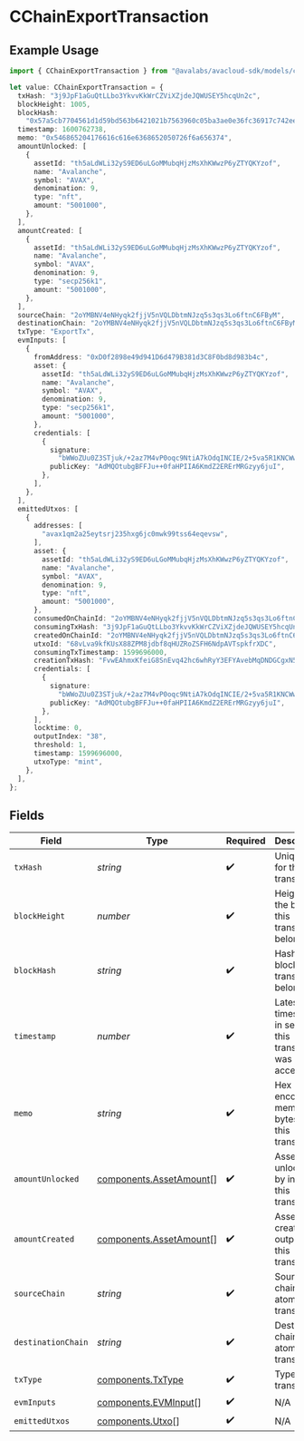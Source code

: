# CChainExportTransaction

## Example Usage

```typescript
import { CChainExportTransaction } from "@avalabs/avacloud-sdk/models/components";

let value: CChainExportTransaction = {
  txHash: "3j9JpF1aGuQtLLbo3YkvvKkWrCZViXZjdeJQWUSEY5hcqUn2c",
  blockHeight: 1005,
  blockHash:
    "0x57a5cb7704561d1d59bd563b6421021b7563960c05ba3ae0e36fc36917c742ee",
  timestamp: 1600762738,
  memo: "0x546865204176616c616e6368652050726f6a656374",
  amountUnlocked: [
    {
      assetId: "th5aLdWLi32yS9ED6uLGoMMubqHjzMsXhKWwzP6yZTYQKYzof",
      name: "Avalanche",
      symbol: "AVAX",
      denomination: 9,
      type: "nft",
      amount: "5001000",
    },
  ],
  amountCreated: [
    {
      assetId: "th5aLdWLi32yS9ED6uLGoMMubqHjzMsXhKWwzP6yZTYQKYzof",
      name: "Avalanche",
      symbol: "AVAX",
      denomination: 9,
      type: "secp256k1",
      amount: "5001000",
    },
  ],
  sourceChain: "2oYMBNV4eNHyqk2fjjV5nVQLDbtmNJzq5s3qs3Lo6ftnC6FByM",
  destinationChain: "2oYMBNV4eNHyqk2fjjV5nVQLDbtmNJzq5s3qs3Lo6ftnC6FByM",
  txType: "ExportTx",
  evmInputs: [
    {
      fromAddress: "0xD0f2898e49d941D6d479B381d3C8F0bd8d983b4c",
      asset: {
        assetId: "th5aLdWLi32yS9ED6uLGoMMubqHjzMsXhKWwzP6yZTYQKYzof",
        name: "Avalanche",
        symbol: "AVAX",
        denomination: 9,
        type: "secp256k1",
        amount: "5001000",
      },
      credentials: [
        {
          signature:
            "bWWoZUu0Z3STjuk/+2az7M4vP0oqc9NtiA7kOdqINCIE/2+5va5R1KNCWwEX5jE1xVHLvAxU2LHTN5gK8m84HwA",
          publicKey: "AdMQOtubgBFFJu++0faHPIIA6KmdZ2ERErMRGzyy6juI",
        },
      ],
    },
  ],
  emittedUtxos: [
    {
      addresses: [
        "avax1qm2a25eytsrj235hxg6jc0mwk99tss64eqevsw",
      ],
      asset: {
        assetId: "th5aLdWLi32yS9ED6uLGoMMubqHjzMsXhKWwzP6yZTYQKYzof",
        name: "Avalanche",
        symbol: "AVAX",
        denomination: 9,
        type: "nft",
        amount: "5001000",
      },
      consumedOnChainId: "2oYMBNV4eNHyqk2fjjV5nVQLDbtmNJzq5s3qs3Lo6ftnC6FByM",
      consumingTxHash: "3j9JpF1aGuQtLLbo3YkvvKkWrCZViXZjdeJQWUSEY5hcqUn2c",
      createdOnChainId: "2oYMBNV4eNHyqk2fjjV5nVQLDbtmNJzq5s3qs3Lo6ftnC6FByM",
      utxoId: "68vLva9kfKUsX88ZPM8jdbf8qHUZRoZSFH6NdpAVTspkfrXDC",
      consumingTxTimestamp: 1599696000,
      creationTxHash: "FvwEAhmxKfeiG8SnEvq42hc6whRyY3EFYAvebMqDNDGCgxN5Z",
      credentials: [
        {
          signature:
            "bWWoZUu0Z3STjuk/+2az7M4vP0oqc9NtiA7kOdqINCIE/2+5va5R1KNCWwEX5jE1xVHLvAxU2LHTN5gK8m84HwA",
          publicKey: "AdMQOtubgBFFJu++0faHPIIA6KmdZ2ERErMRGzyy6juI",
        },
      ],
      locktime: 0,
      outputIndex: "38",
      threshold: 1,
      timestamp: 1599696000,
      utxoType: "mint",
    },
  ],
};
```

## Fields

| Field                                                              | Type                                                               | Required                                                           | Description                                                        | Example                                                            |
| ------------------------------------------------------------------ | ------------------------------------------------------------------ | ------------------------------------------------------------------ | ------------------------------------------------------------------ | ------------------------------------------------------------------ |
| `txHash`                                                           | *string*                                                           | :heavy_check_mark:                                                 | Unique ID for this transaction.                                    | 3j9JpF1aGuQtLLbo3YkvvKkWrCZViXZjdeJQWUSEY5hcqUn2c                  |
| `blockHeight`                                                      | *number*                                                           | :heavy_check_mark:                                                 | Height of the block this transaction belongs to.                   | 1005                                                               |
| `blockHash`                                                        | *string*                                                           | :heavy_check_mark:                                                 | Hash of the block this transaction belongs to.                     | 0x57a5cb7704561d1d59bd563b6421021b7563960c05ba3ae0e36fc36917c742ee |
| `timestamp`                                                        | *number*                                                           | :heavy_check_mark:                                                 | Latest timestamp in seconds this transaction was accepted.         | 1600762738                                                         |
| `memo`                                                             | *string*                                                           | :heavy_check_mark:                                                 | Hex encoded memo bytes for this transaction.                       | 0x546865204176616c616e6368652050726f6a656374                       |
| `amountUnlocked`                                                   | [components.AssetAmount](../../models/components/assetamount.md)[] | :heavy_check_mark:                                                 | Assets unlocked by inputs of this transaction.                     |                                                                    |
| `amountCreated`                                                    | [components.AssetAmount](../../models/components/assetamount.md)[] | :heavy_check_mark:                                                 | Assets created by outputs of this transaction.                     |                                                                    |
| `sourceChain`                                                      | *string*                                                           | :heavy_check_mark:                                                 | Source chain for an atomic transaction.                            | 2oYMBNV4eNHyqk2fjjV5nVQLDbtmNJzq5s3qs3Lo6ftnC6FByM                 |
| `destinationChain`                                                 | *string*                                                           | :heavy_check_mark:                                                 | Destination chain for an atomic transaction.                       | 2oYMBNV4eNHyqk2fjjV5nVQLDbtmNJzq5s3qs3Lo6ftnC6FByM                 |
| `txType`                                                           | [components.TxType](../../models/components/txtype.md)             | :heavy_check_mark:                                                 | Type of transaction.                                               | ExportTx                                                           |
| `evmInputs`                                                        | [components.EVMInput](../../models/components/evminput.md)[]       | :heavy_check_mark:                                                 | N/A                                                                |                                                                    |
| `emittedUtxos`                                                     | [components.Utxo](../../models/components/utxo.md)[]               | :heavy_check_mark:                                                 | N/A                                                                |                                                                    |